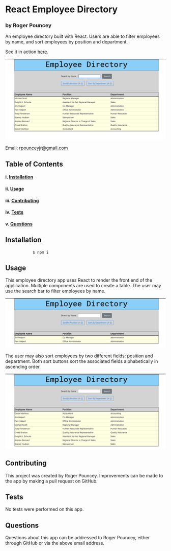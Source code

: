 # React Employee Directory

### **by Roger Pouncey** 

An employee directory built with React.  Users are able to filter employees by name, and sort employees by position and department.

See it in action [here](https://rpounceyjr.github.io/employee-directory/).

![Employee Directory](public/images/employee_directory.png)

Email: rpounceyjr@gmail.com

## **Table of Contents** 

#### i. [Installation](#installation)

#### ii. [Usage](#usage)

#### iii. [Contributing](#contributing)

#### iv. [Tests](#tests)

#### v. [Questions](#questions)




## **Installation** <a name="introduction"></a>
 
                $ npm i


## **Usage** <a name="usage"></a>

This employee directory app uses React to render the front end of the application.  Multiple components are used to create a table.  The user may use the search bar to filter employees by name.

![Employee Directory](public/images/employee_directory_search.png)

The user may also sort employees by two different fields: position and department.  Both sort buttons sort the associated fields alphabetically in ascending order.   

![Employee Directory](public/images/employee_directory_sort.png)
## **Contributing** <a name="contributing"></a>

This project was created by Roger Pouncey.  Improvements can be made to the app by making a pull request on GitHub.

## **Tests** <a name="tests"></a>

No tests were performed on this app.

## **Questions** <a name="questions"></a>

Questions about this app can be addressed to Roger Pouncey, either through GitHub or via the above email address.